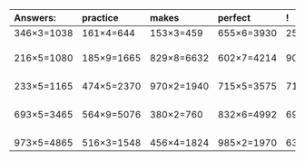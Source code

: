 | Answers: | practice | makes | perfect | ! |
| :--- | :--- | :--- | :--- | :--- |
| 346×3=1038 | 161×4=644 | 153×3=459 | 655×6=3930 | 258×2=516 | 
|   |   |   |   |   | 
|   |   |   |   |   | 
|   |   |   |   |   | 
| 216×5=1080 | 185×9=1665 | 829×8=6632 | 602×7=4214 | 901×5=4505 | 
|   |   |   |   |   | 
|   |   |   |   |   | 
|   |   |   |   |   | 
|   |   |   |   |   | 
| 233×5=1165 | 474×5=2370 | 970×2=1940 | 715×5=3575 | 710×8=5680 | 
|   |   |   |   |   | 
|   |   |   |   |   | 
|   |   |   |   |   | 
|   |   |   |   |   | 
| 693×5=3465 | 564×9=5076 | 380×2=760 | 832×6=4992 | 698×2=1396 | 
|   |   |   |   |   | 
|   |   |   |   |   | 
|   |   |   |   |   | 
|   |   |   |   |   | 
| 973×5=4865 | 516×3=1548 | 456×4=1824 | 985×2=1970 | 637×2=1274 | 
